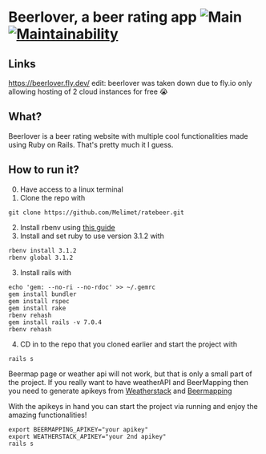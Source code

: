 # Beerlover, a beer rating app ![Main](https://github.com/melimet/ratebeer/actions/workflows/main.yml/badge.svg) [![Maintainability](https://api.codeclimate.com/v1/badges/dd0c89d2857f2395a3fd/maintainability)](https://codeclimate.com/github/Melimet/ratebeer/maintainability) 
## Links
https://beerlover.fly.dev/ edit: beerlover was taken down due to fly.io only allowing hosting of 2 cloud instances for free 😭

## What?

Beerlover is a beer rating website with multiple cool functionalities made using Ruby on Rails. That's pretty much it I guess.

## How to run it? 

0. Have access to a linux terminal
1. Clone the repo with 
```
git clone https://github.com/Melimet/ratebeer.git
```

2. Install rbenv using [this guide](https://github.com/rbenv/rbenv#installation)
3. Install and set ruby to use version 3.1.2 with 
```
rbenv install 3.1.2 
rbenv global 3.1.2
```
3. Install rails with 
```
echo 'gem: --no-ri --no-rdoc' >> ~/.gemrc
gem install bundler
gem install rspec
gem install rake
rbenv rehash
gem install rails -v 7.0.4
rbenv rehash
```

4. CD in to the repo that you cloned earlier and start the project with 
 ```
 rails s
 ```
Beermap page or weather api will not work, but that is only a small part of the project. If you really want to have weatherAPI and BeerMapping then you need to generate apikeys from [Weatherstack](https://weatherstack.com/) and [Beermapping](https://beermapping.com/api/)

With the apikeys in hand you can start the project via running and enjoy the amazing functionalities!
```
export BEERMAPPING_APIKEY="your apikey"
export WEATHERSTACK_APIKEY="your 2nd apikey"
rails s
```
 